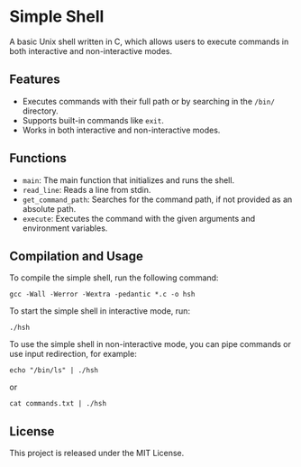 # Simple Shell

A basic Unix shell written in C, which allows users to execute commands in both interactive and non-interactive modes.

## Features

- Executes commands with their full path or by searching in the `/bin/` directory.
- Supports built-in commands like `exit`.
- Works in both interactive and non-interactive modes.

## Functions

- `main`: The main function that initializes and runs the shell.
- `read_line`: Reads a line from stdin.
- `get_command_path`: Searches for the command path, if not provided as an absolute path.
- `execute`: Executes the command with the given arguments and environment variables.

## Compilation and Usage

To compile the simple shell, run the following command:

```
gcc -Wall -Werror -Wextra -pedantic *.c -o hsh
```

To start the simple shell in interactive mode, run:

```
./hsh
```

To use the simple shell in non-interactive mode, you can pipe commands or use input redirection, for example:

```
echo "/bin/ls" | ./hsh
```

or

```
cat commands.txt | ./hsh
```

## License

This project is released under the MIT License.
